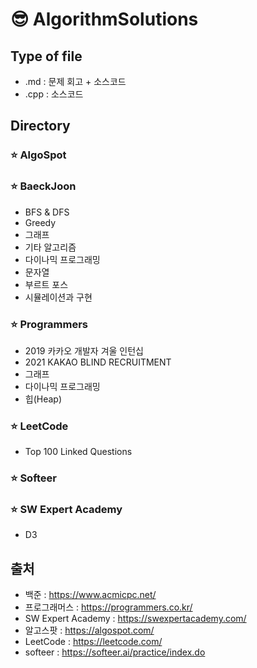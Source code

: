 # :sunglasses: AlgorithmSolutions
## Type of file
- .md : 문제 회고 + 소스코드
- .cpp : 소스코드
## Directory
### :star: AlgoSpot
### :star: BaeckJoon
- BFS & DFS
- Greedy
- 그래프
- 기타 알고리즘
- 다이나믹 프로그래밍
- 문자열
- 부르트 포스
- 시뮬레이션과 구현
### :star: Programmers
- 2019 카카오 개발자 겨울 인턴십
- 2021 KAKAO BLIND RECRUITMENT
- 그래프
- 다이나믹 프로그래밍
- 힙(Heap)
### :star: LeetCode
- Top 100 Linked Questions
### :star: Softeer
### :star: SW Expert Academy
- D3
## 출처
- 백준 : https://www.acmicpc.net/
- 프로그래머스 : https://programmers.co.kr/
- SW Expert Academy : https://swexpertacademy.com/
- 알고스팟 : https://algospot.com/
- LeetCode : https://leetcode.com/
- softeer : https://softeer.ai/practice/index.do

